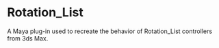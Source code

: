 # Rotation_List
A Maya plug-in used to recreate the behavior of Rotation_List controllers from 3ds Max.
